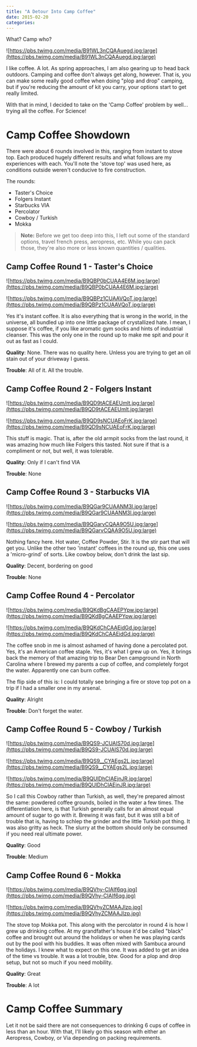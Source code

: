 ```yaml
---
title: "A Detour Into Camp Coffee"
date: 2015-02-20
categories: 
---
```


What? Camp who?

![https://pbs.twimg.com/media/B91WL3nCQAAuegd.jpg:large](https://pbs.twimg.com/media/B91WL3nCQAAuegd.jpg:large)

I like coffee. A lot. As spring approaches, I am also gearing up to head back outdoors. Camping and coffee don't always get along, however. That is, you can make some really good coffee when doing "plop and drop" camping, but if you're reducing the amount of kit you carry, your options start to get really limited.

With that in mind, I decided to take on the 'Camp Coffee' problem by well... trying all the coffee. For Science!

# Camp Coffee Showdown

There were about 6 rounds involved in this, ranging from instant to stove top. Each produced hugely different results and what follows are my experiences with each. You'll note the 'stove top' was used here, as conditions outside weren't conducive to fire construction.

The rounds:

* Taster's Choice
* Folgers Instant
* Starbucks VIA
* Percolator
* Cowboy / Turkish
* Mokka

>**Note:** Before we get too deep into this, I left out some of the standard options, travel french press, aeropress, etc. While you can pack those, they're also more or less known quantities / qualities.

## Camp Coffee Round 1 - Taster's Choice

![https://pbs.twimg.com/media/B9QBP0bCUAA4E6M.jpg:large](https://pbs.twimg.com/media/B9QBP0bCUAA4E6M.jpg:large)

![https://pbs.twimg.com/media/B9QBPz1CUAAVQoT.jpg:large](https://pbs.twimg.com/media/B9QBPz1CUAAVQoT.jpg:large)

Yes it's instant coffee. It is also everything that is wrong in the world, in the universe, all bundled up into one little package of crystallized hate. I mean, I suppose it's coffee, if you like aromatic gym socks and hints of industrial cleanser. This was the only one in the round up to make me spit and pour it out as fast as I could.

**Quality**: None. There was no quality here. Unless you are trying to get an oil stain out of your driveway I guess.

**Trouble**: All of it. All the trouble.

## Camp Coffee Round 2 - Folgers Instant

![https://pbs.twimg.com/media/B9QD9tACEAEUmlt.jpg:large](https://pbs.twimg.com/media/B9QD9tACEAEUmlt.jpg:large)

![https://pbs.twimg.com/media/B9QD9sNCUAEoFrK.jpg:large](https://pbs.twimg.com/media/B9QD9sNCUAEoFrK.jpg:large)

This stuff is magic. That is, after the old armpit socks from the last round, it was amazing how much like Folgers this tasted. Not sure if that is a compliment or not, but well, it was tolerable.

**Quality**: Only if I can't find VIA

**Trouble**: None

## Camp Coffee Round 3 - Starbucks VIA

![https://pbs.twimg.com/media/B9QGar9CUAANM3I.jpg:large](https://pbs.twimg.com/media/B9QGar9CUAANM3I.jpg:large)

![https://pbs.twimg.com/media/B9QGarvCQAA9O5U.jpg:large](https://pbs.twimg.com/media/B9QGarvCQAA9O5U.jpg:large)

Nothing fancy here. Hot water, Coffee Powder, Stir. It is the stir part that will get you. Unlike the other two 'instant' coffees in the round up, this one uses a 'micro-grind' of sorts. Like cowboy below, don't drink the last sip.

**Quality**: Decent, bordering on good

**Trouble**: None

## Camp Coffee Round 4 - Percolator

![https://pbs.twimg.com/media/B9QKdBgCAAEPYpw.jpg:large](https://pbs.twimg.com/media/B9QKdBgCAAEPYpw.jpg:large)

![https://pbs.twimg.com/media/B9QKdChCAAEidGd.jpg:large](https://pbs.twimg.com/media/B9QKdChCAAEidGd.jpg:large)

The coffee snob in me is almost ashamed of having done a percolated pot. Yes, it's an American coffee staple. Yes, it's what I grew up on. Yes, it brings back the memory of that amazing trip to Bear Den campground in North Carolina where I brewed my parents a cup of coffee, and completely forgot the water. Apparently one can burn coffee.

The flip side of this is: I could totally see bringing a fire or stove top pot on a trip if I had a smaller one in my arsenal.

**Quality**: Alright

**Trouble**: Don't forget the water.

## Camp Coffee Round 5 - Cowboy / Turkish

![https://pbs.twimg.com/media/B9QS9-JCUAIS70d.jpg:large](https://pbs.twimg.com/media/B9QS9-JCUAIS70d.jpg:large)

![https://pbs.twimg.com/media/B9QS9__CYAEgs2L.jpg:large](https://pbs.twimg.com/media/B9QS9__CYAEgs2L.jpg:large)

![https://pbs.twimg.com/media/B9QUlDhCIAEjnJR.jpg:large](https://pbs.twimg.com/media/B9QUlDhCIAEjnJR.jpg:large)

So I call this Cowboy rather than Turkish, as well, they're prepared almost the same: powdered coffee grounds, boiled in the water a few times. The differentiation here, is that Turkish generally calls for an almost equal amount of sugar to go with it. Brewing it was fast, but it was still a bit of trouble that is, having to schlep the grinder and the little Turkish pot thing. It was also gritty as heck. The slurry at the bottom should only be consumed if you need real ultimate power.

**Quality**: Good

**Trouble**: Medium

## Camp Coffee Round 6 - Mokka

![https://pbs.twimg.com/media/B9QVhy-CIAIf6qg.jpg](https://pbs.twimg.com/media/B9QVhy-CIAIf6qg.jpg)

![https://pbs.twimg.com/media/B9QVhyZCMAAJlzp.jpg](https://pbs.twimg.com/media/B9QVhyZCMAAJlzp.jpg)

The stove top Mokka pot. This along with the percolator in round 4 is how I grew up drinking coffee. At my grandfather's house it'd be called "black" coffee and brought out around the holidays or when he was playing cards out by the pool with his buddies. It was often mixed with Sambuca around the holidays. I knew what to expect on this one. It was added to get an idea of the time vs trouble. It was a lot trouble, btw. Good for a plop and drop setup, but not so much if you need mobility.

**Quality**: Great

**Trouble**: A lot

# Camp Coffee Summary

Let it not be said there are not consequences to drinking 6 cups of coffee in less than an hour. With that, I'll likely go this season with either an Aeropress, Cowboy, or Via depending on packing requirements.
